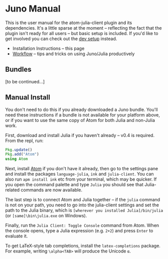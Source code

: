 # Juno Manual

This is the user manual for the atom-julia-client plugin and its dependencies. It's a little sparse at the moment – reflecting the fact that the plugin isn't ready for all users – but
basic setup is included. If you'd like to get involved you can check out the [dev
setup](../docs) instead.

* Installation Instructions – this page
* [Workflow](workflow.md) – tips and tricks on using Juno/Julia productively

## Bundles

[to be continued...]

## Manual Install

You don't need to do this if you already downloaded a Juno bundle. You'll need these instructions if a bundle is not available for your platform above, or if you want to use the same copy of Atom for both Julia and non-Julia work.

First, download and install Julia if you haven't already – v0.4 is required. From the repl, run:

```julia
Pkg.update()
Pkg.add("Atom")
using Atom
```

Next, install [Atom](https://atom.io) if you don't have it already, then go to the settings pane and install the packages `language-julia`, `ink` and
`julia-client`. You can also run `apm install ink` etc from your terminal, which may be quicker. If you open the command palette and type `Julia` you should see that
Julia-related commands are now available.

The last step is to connect Atom and Julia together –
if the `julia` command is not on your path, you need to go into the julia-client settings
and set the path to the Julia binary, which is `[wherever you installed
Julia]/bin/julia` (or `[same]\bin\julia.exe` on Windows).

Finally, run the `Julia Client: Toggle Console` command from Atom. When the console opens,
type a Julia expression (e.g. `2+2`) and press `Enter` to evaluate it.

To get LaTeX-style tab completions, install the `latex-completions` package.
For example, writing `\alpha<TAB>` will produce the Unicode `α`.

